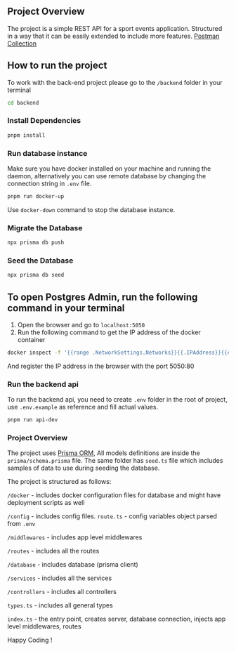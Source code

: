## Project Overview
The project is a simple REST API for a sport events application. Structured in a way that it can be easily extended to include more features.
[Postman Collection](./docs/Blog.postman_collection.json)

## How to run the project

To work with the back-end project please go to the `/backend` folder in your terminal

```bash
cd backend
```

### Install Dependencies

```bash
pnpm install
```

### Run database instance

Make sure you have docker installed on your machine and running the daemon, alternatively you can use remote database by changing the connection string in `.env` file.

```bash
pnpm run docker-up
```
Use `docker-down` command to stop the database instance.

### Migrate the Database

```bash
npx prisma db push
```

### Seed the Database
```bash
npx prisma db seed
```

## To open Postgres Admin, run the following command in your terminal

1. Open the browser and go to `localhost:5050`
2. Run the following command to get the IP address of the docker container
```bash
docker inspect -f '{{range .NetworkSettings.Networks}}{{.IPAddress}}{{end}}' docker-postgres-1
```

And register the IP address in the browser with the port 5050:80

### Run the backend api

To run the backend api, you need to create `.env` folder in the root of project, use `.env.example` as reference and fill actual values.

```bash
pnpm run api-dev
```

### Project Overview

The project uses [Prisma ORM](https://www.prisma.io/docs/getting-started/setup-prisma/start-from-scratch/relational-databases/querying-the-database-typescript-postgresql),
All models definitions are inside the `prisma/schema.prisma` file. The same folder has `seed.ts` file which includes samples of data to use during seeding the database.

The project is structured as follows:

`/docker` - includes docker configuration files for database and might have deployment scripts as well

`/config` - includes config files. `route.ts` - config variables object parsed from `.env`

`/middlewares` - includes app level middlewares

`/routes` - includes all the routes

`/database` - includes database  (prisma client)

`/services` - includes all the services

`/controllers` - includes all controllers

`types.ts` - includes all general  types

`index.ts` - the entry point, creates server, database connection, injects app level middlewares, routes


Happy Coding !
